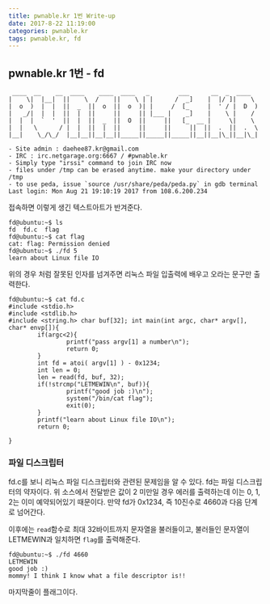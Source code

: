 ```yaml
---
title: pwnable.kr 1번 Write-up
date: 2017-8-22 11:19:00
categories: pwnable.kr
tags: pwnable.kr, fd
---
```


## pwnable.kr 1번 - fd

     ____  __    __  ____    ____  ____   _        ___      __  _  ____
    |    \|  |__|  ||    \  /    ||    \ | |      /  _]    |  |/ ]|    \
    |  o  )  |  |  ||  _  ||  o  ||  o  )| |     /  [_     |  ' / |  D  )
    |   _/|  |  |  ||  |  ||     ||     || |___ |    _]    |    \ |    /
    |  |  |  `  '  ||  |  ||  _  ||  O  ||     ||   [_  __ |     \|    \
    |  |   \      / |  |  ||  |  ||     ||     ||     ||  ||  .  ||  .  \
    |__|    \_/\_/  |__|__||__|__||_____||_____||_____||__||__|\_||__|\_|
    
    - Site admin : daehee87.kr@gmail.com
    - IRC : irc.netgarage.org:6667 / #pwnable.kr
    - Simply type "irssi" command to join IRC now
    - files under /tmp can be erased anytime. make your directory under /tmp
    - to use peda, issue `source /usr/share/peda/peda.py` in gdb terminal
    Last login: Mon Aug 21 19:10:19 2017 from 108.6.200.234

접속하면 이렇게 생긴 텍스트아트가 반겨준다.

    fd@ubuntu:~$ ls
    fd  fd.c  flag
    fd@ubuntu:~$ cat flag
    cat: flag: Permission denied
    fd@ubuntu:~$ ./fd 5
    learn about Linux file IO

위의 경우 처럼 잘못된 인자를 넘겨주면 리눅스 파일 입출력에 배우고 오라는 문구만 출력한다.

    fd@ubuntu:~$ cat fd.c
    #include <stdio.h>
    #include <stdlib.h>
    #include <string.h> char buf[32]; int main(int argc, char* argv[], char* envp[]){
            if(argc<2){
                    printf("pass argv[1] a number\n");
                    return 0;
            }
            int fd = atoi( argv[1] ) - 0x1234;
            int len = 0;
            len = read(fd, buf, 32);
            if(!strcmp("LETMEWIN\n", buf)){
                    printf("good job :)\n");
                    system("/bin/cat flag");
                    exit(0);
            }
            printf("learn about Linux file IO\n");
            return 0;
    
    }

### 파일 디스크립터

fd.c를 보니 리눅스 파일 디스크립터와 관련된 문제임을 알 수 있다. fd는 파일 디스크립터의 약자이다. 위 소스에서 전달받은 값이 2 미만일 경우 에러를 출력하는데 이는 0, 1, 2는 이미 예약되어있기 때문이다. 
만약 fd가 0x1234, 즉 10진수로 4660과 다음 단계로 넘어간다.

이후에는 `read`함수로 최대 32바이트까지 문자열을 불러들이고, 불러들인 문자열이 LETMEWIN과 일치하면 `flag`를 출력해준다.

    fd@ubuntu:~$ ./fd 4660
    LETMEWIN
    good job :)
    mommy! I think I know what a file descriptor is!!

마지막줄이 플래그이다.